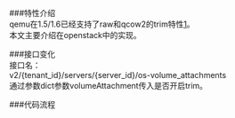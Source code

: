 ###特性介绍  
qemu在1.5/1.6已经支持了raw和qcow2的trim特性[1]。  
本文主要介绍在openstack中的实现。

###接口变化  
接口名：  
v2/​{tenant_id}​/servers/​{server_id}​/os-volume_attachments  
通过参数dict参数volumeAttachment传入是否开启trim。  

###代码流程  


[1]:qemu_feature_trim.md
[2]:https://wiki.openstack.org/wiki/BlockDeviceConfig
